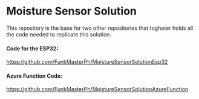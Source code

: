 # Moisture Sensor Solution

This repository is the base for two other repositories that togheter holds all the code needed to replicate this solution.

#### Code for the ESP32:
https://github.com/FunkMasterPh/MoistureSensorSolutionEsp32

#### Azure Function Code:
https://github.com/FunkMasterPh/MoistureSensorSolutionAzureFunction